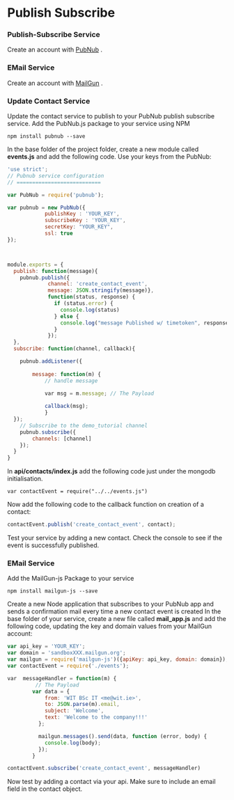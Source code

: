 # Publish Subscribe

### Publish-Subscribe Service
Create an account with [PubNub](http://www.pubnub.com) .

### EMail Service
Create an account with [MailGun](http://mailgun.com) .

### Update Contact Service
Update the contact service to publish to your PubNub publish subscribe service.
Add the PubNub.js package to your service using NPM
```
npm install pubnub --save
```
In the base folder of the project  folder, create a new module called **events.js** and add the following code. Use your keys from the PubNub:

```javascript
'use strict';
// Pubnub service configuration
// ===========================

var PubNub = require('pubnub');

var pubnub = new PubNub({
            publishKey : 'YOUR_KEY',
            subscribeKey : 'YOUR_KEY',
            secretKey: "YOUR_KEY",
    		ssl: true
});



module.exports = {
  publish: function(message){
    pubnub.publish({
             channel: 'create_contact_event',
             message: JSON.stringify(message)},
             function(status, response) {
               if (status.error) {
                 console.log(status)
               } else {
                 console.log("message Published w/ timetoken", response.timetoken)
               }
             });
  },
  subscribe: function(channel, callback){

    pubnub.addListener({
        
        message: function(m) {
            // handle message
            
            var msg = m.message; // The Payload

            callback(msg);
            }
  });
    // Subscribe to the demo_tutorial channel
    pubnub.subscribe({
        channels: [channel]
    });
  }
}

```


In **api/contacts/index.js** add the following code just under the mongodb initialisation.
```
var contactEvent = require("../../events.js")
```

Now add the following code to the callback function on creation of a contact:

```javascript
contactEvent.publish('create_contact_event', contact);
```
Test your service by adding a new contact. Check the console to see if the event is successfully published.

### EMail Service
Add the MailGun-js Package to your service
```
npm install mailgun-js --save
```

Create a new Node application that subscribes to your PubNub app and sends a confirmation mail every time a new contact event is created
In the base folder of your service, create a new file called **mail_app.js** and add the following code, updating the key and domain values  from your MailGun account:
```javascript
var api_key = 'YOUR_KEY';
var domain = 'sandboxXXX.mailgun.org';
var mailgun = require('mailgun-js')({apiKey: api_key, domain: domain});
var contactEvent = require('./events');

var  messageHandler = function(m) {
         // The Payload
        var data = {
            from: 'WIT BSc IT <me@wit.ie>',
            to: JSON.parse(m).email,
            subject: 'Welcome',
            text: 'Welcome to the company!!!'
          };

          mailgun.messages().send(data, function (error, body) {
            console.log(body);
          });
        }

contactEvent.subscribe('create_contact_event', messageHandler)
```
Now test by adding a contact via your api. Make sure to include an email field in the contact object.
